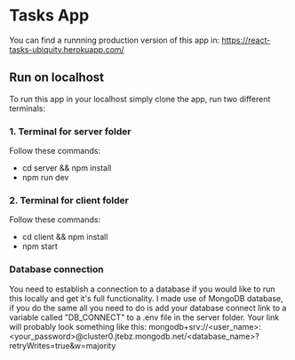 # Tasks App

You can find a runnning production version of this app in: https://react-tasks-ubiquity.herokuapp.com/

## Run on localhost

To run this app in your localhost simply clone the app, run two different terminals:

### 1. Terminal for server folder

Follow these commands:
  - cd server && npm install
  - npm run dev
  
### 2. Terminal for client folder

Follow these commands:
  - cd client && npm install
  - npm start
  
### Database connection

You need to establish a connection to a database if you would like to run this locally and get it's full functionality. I made use of MongoDB database, if you do the same all you need to do is add your database connect link to a variable called "DB_CONNECT" to a .env file in the server folder.
Your link will probably look something like this: mongodb+srv://<user_name>:<your_password>@cluster0.jtebz.mongodb.net/<database_name>?retryWrites=true&w=majority
